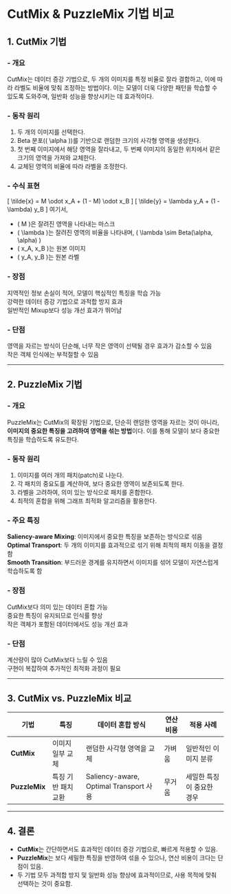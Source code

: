 # CutMix & PuzzleMix 기법 비교

## 1. CutMix 기법

### - 개요
CutMix는 데이터 증강 기법으로, 두 개의 이미지를 특정 비율로 잘라 결합하고, 이에 따라 라벨도 비율에 맞춰 조정하는 방법이다. 이는 모델이 더욱 다양한 패턴을 학습할 수 있도록 도와주며, 일반화 성능을 향상시키는 데 효과적이다.

### - 동작 원리
1. 두 개의 이미지를 선택한다.
2. Beta 분포(\( \alpha \))를 기반으로 랜덤한 크기의 사각형 영역을 생성한다.
3. 첫 번째 이미지에서 해당 영역을 잘라내고, 두 번째 이미지의 동일한 위치에서 같은 크기의 영역을 가져와 교체한다.
4. 교체된 영역의 비율에 따라 라벨을 조정한다.

### - 수식 표현
\[
\tilde{x} = M \odot x_A + (1 - M) \odot x_B
\]
\[
\tilde{y} = \lambda y_A + (1 - \lambda) y_B
\]
여기서,
- \( M \)은 잘려진 영역을 나타내는 마스크
- \( \lambda \)는 잘려진 영역의 비율을 나타내며, \( \lambda \sim Beta(\alpha, \alpha) \)
- \( x_A, x_B \)는 원본 이미지
- \( y_A, y_B \)는 원본 라벨

### - 장점
 지역적인 정보 손실이 적어, 모델이 핵심적인 특징을 학습 가능  
 강력한 데이터 증강 기법으로 과적합 방지 효과  
 일반적인 Mixup보다 성능 개선 효과가 뛰어남  

### - 단점
 영역을 자르는 방식이 단순해, 너무 작은 영역이 선택될 경우 효과가 감소할 수 있음  
 작은 객체 인식에는 부적절할 수 있음  
 
---

## 2. PuzzleMix 기법

### - 개요
PuzzleMix는 CutMix의 확장된 기법으로, 단순히 랜덤한 영역을 자르는 것이 아니라, **이미지의 중요한 특징을 고려하여 영역을 섞는 방법**이다. 이를 통해 모델이 보다 중요한 특징을 학습하도록 유도한다.

### - 동작 원리
1. 이미지를 여러 개의 패치(patch)로 나눈다.
2. 각 패치의 중요도를 계산하여, 보다 중요한 영역이 보존되도록 한다.
3. 라벨을 고려하여, 의미 있는 방식으로 패치를 혼합한다.
4. 최적의 혼합을 위해 그래프 최적화 알고리즘을 활용한다.

### - 주요 특징
 **Saliency-aware Mixing**: 이미지에서 중요한 특징을 보존하는 방식으로 섞음  
 **Optimal Transport**: 두 개의 이미지를 효과적으로 섞기 위해 최적의 패치 이동을 결정함  
 **Smooth Transition**: 부드러운 경계를 유지하면서 이미지를 섞어 모델이 자연스럽게 학습하도록 함  

### - 장점
 CutMix보다 의미 있는 데이터 혼합 가능  
 중요한 특징이 유지되므로 인식률 향상  
 작은 객체가 포함된 데이터에서도 성능 개선 효과  

### - 단점
 계산량이 많아 CutMix보다 느릴 수 있음  
 구현이 복잡하여 추가적인 최적화 과정이 필요  

---

## 3. CutMix vs. PuzzleMix 비교
| 기법      | 특징 | 데이터 혼합 방식 | 연산 비용 | 적용 사례 |
|-----------|------|----------------|----------|---------|
| **CutMix** | 이미지 일부 교체 | 랜덤한 사각형 영역을 교체 | 가벼움 | 일반적인 이미지 분류 |
| **PuzzleMix** | 특징 기반 패치 교환 | Saliency-aware, Optimal Transport 사용 | 무거움 | 세밀한 특징이 중요한 경우 |

---

## 4. 결론
- **CutMix**는 간단하면서도 효과적인 데이터 증강 기법으로, 빠르게 적용할 수 있음.
- **PuzzleMix**는 보다 세밀한 특징을 반영하여 섞을 수 있으나, 연산 비용이 크다는 단점이 있음.
- 두 기법 모두 과적합 방지 및 일반화 성능 향상에 효과적이므로, 사용 목적에 맞춰 선택하는 것이 중요함.

